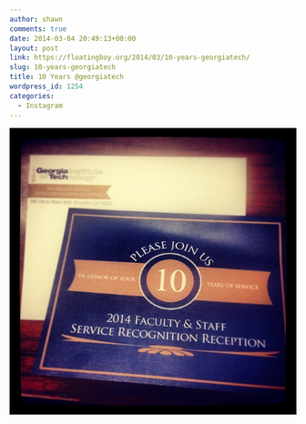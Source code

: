 ```yaml
---
author: shawn
comments: true
date: 2014-03-04 20:49:13+00:00
layout: post
link: https://floatingboy.org/2014/03/10-years-georgiatech/
slug: 10-years-georgiatech
title: 10 Years @georgiatech
wordpress_id: 1254
categories:
  - Instagram
---
```


[![10 Years @georgiatech](/assets/media/2014/03/ccab9a54a3dd11e3afd412824b243569_8.jpg)](/assets/media/2014/03/ccab9a54a3dd11e3afd412824b243569_8.jpg)
